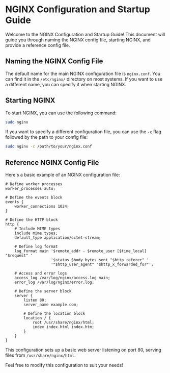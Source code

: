 # NGINX Configuration and Startup Guide

Welcome to the NGINX Configuration and Startup Guide! This document will guide you through naming the NGINX config file, starting NGINX, and provide a reference config file.

## Naming the NGINX Config File

The default name for the main NGINX configuration file is `nginx.conf`. You can find it in the `/etc/nginx/` directory on most systems. If you want to use a different name, you can specify it when starting NGINX.

## Starting NGINX

To start NGINX, you can use the following command:

```bash
sudo nginx
```

If you want to specify a different configuration file, you can use the `-c` flag followed by the path to your config file:

```bash
sudo nginx -c /path/to/your/nginx.conf
```

## Reference NGINX Config File

Here's a basic example of an NGINX configuration file:

```nginx
# Define worker processes
worker_processes auto;

# Define the events block
events {
    worker_connections 1024;
}

# Define the HTTP block
http {
    # Include MIME types
    include mime.types;
    default_type application/octet-stream;

    # Define log format
    log_format main '$remote_addr - $remote_user [$time_local] "$request" '
                    '$status $body_bytes_sent "$http_referer" '
                    '"$http_user_agent" "$http_x_forwarded_for"';

    # Access and error logs
    access_log /var/log/nginx/access.log main;
    error_log /var/log/nginx/error.log;

    # Define the server block
    server {
        listen 80;
        server_name example.com;

        # Define the location block
        location / {
            root /usr/share/nginx/html;
            index index.html index.htm;
        }
    }
}
```

This configuration sets up a basic web server listening on port 80, serving files from `/usr/share/nginx/html`.

Feel free to modify this configuration to suit your needs!

